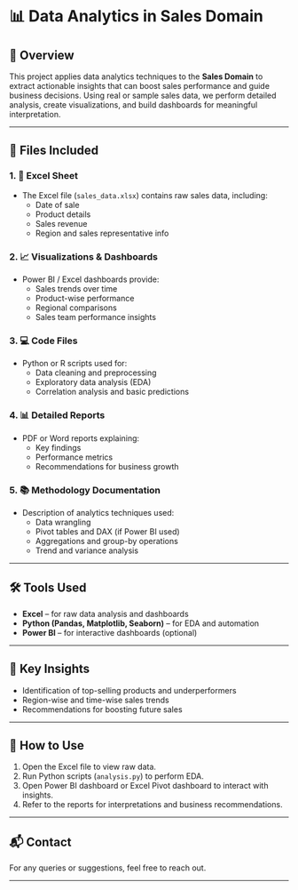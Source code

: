 # 📊 Data Analytics in Sales Domain

## 📝 Overview
This project applies data analytics techniques to the **Sales Domain** to extract actionable insights that can boost sales performance and guide business decisions. Using real or sample sales data, we perform detailed analysis, create visualizations, and build dashboards for meaningful interpretation.

---

## 📂 Files Included

### 1. 📑 Excel Sheet
- The Excel file (`sales_data.xlsx`) contains raw sales data, including:
  - Date of sale
  - Product details
  - Sales revenue
  - Region and sales representative info

### 2. 📈 Visualizations & Dashboards
- Power BI / Excel dashboards provide:
  - Sales trends over time
  - Product-wise performance
  - Regional comparisons
  - Sales team performance insights

### 3. 💻 Code Files
- Python or R scripts used for:
  - Data cleaning and preprocessing
  - Exploratory data analysis (EDA)
  - Correlation analysis and basic predictions

### 4. 📊 Detailed Reports
- PDF or Word reports explaining:
  - Key findings
  - Performance metrics
  - Recommendations for business growth

### 5. 📚 Methodology Documentation
- Description of analytics techniques used:
  - Data wrangling
  - Pivot tables and DAX (if Power BI used)
  - Aggregations and group-by operations
  - Trend and variance analysis

---

## 🛠 Tools Used
- **Excel** – for raw data analysis and dashboards
- **Python (Pandas, Matplotlib, Seaborn)** – for EDA and automation
- **Power BI** – for interactive dashboards (optional)

---

## 🎯 Key Insights
- Identification of top-selling products and underperformers
- Region-wise and time-wise sales trends
- Recommendations for boosting future sales

---

## 🚀 How to Use
1. Open the Excel file to view raw data.
2. Run Python scripts (`analysis.py`) to perform EDA.
3. Open Power BI dashboard or Excel Pivot dashboard to interact with insights.
4. Refer to the reports for interpretations and business recommendations.

---

## 📬 Contact
For any queries or suggestions, feel free to reach out.

---

